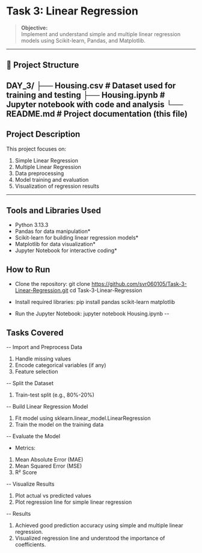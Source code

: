 # Task 3: Linear Regression

> **Objective:**  
> Implement and understand simple and multiple linear regression models using Scikit-learn, Pandas, and Matplotlib.

---

## 📂 Project Structure

DAY_3/
├── Housing.csv          # Dataset used for training and testing
├── Housing.ipynb        # Jupyter notebook with code and analysis
└── README.md            # Project documentation (this file)
---

## Project Description
This project focuses on:
1. Simple Linear Regression
2. Multiple Linear Regression
3. Data preprocessing
4. Model training and evaluation
5. Visualization of regression results

---

## Tools and Libraries Used
- Python 3.13.3
- Pandas for data manipulation*
- Scikit-learn for building linear regression models*
- Matplotlib for data visualization*
- Jupyter Notebook for interactive coding*

## How to Run
- Clone the repository:
git clone https://github.com/svr060105/Task-3-Linear-Regression.git
cd Task-3-Linear-Regression

- Install required libraries:
pip install pandas scikit-learn matplotlib

- Run the Jupyter Notebook:
jupyter notebook Housing.ipynb
-- 
## Tasks Covered
-- Import and Preprocess Data
1. Handle missing values
2. Encode categorical variables (if any)
3. Feature selection

-- Split the Dataset
1. Train-test split (e.g., 80%-20%)

-- Build Linear Regression Model
1. Fit model using sklearn.linear_model.LinearRegression
2. Train the model on the training data

-- Evaluate the Model
- Metrics:
1. Mean Absolute Error (MAE)
2. Mean Squared Error (MSE)
3. R² Score

-- Visualize Results
1. Plot actual vs predicted values
2. Plot regression line for simple linear regression

-- Results
1. Achieved good prediction accuracy using simple and multiple linear regression.
2. Visualized regression line and understood the importance of coefficients.

